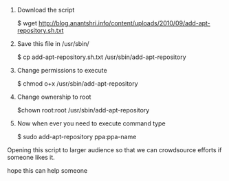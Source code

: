 1. Download the script

    $ wget http://blog.anantshri.info/content/uploads/2010/09/add-apt-repository.sh.txt

2.  Save this file in /usr/sbin/

    $ cp add-apt-repository.sh.txt /usr/sbin/add-apt-repository

3.  Change permissions to execute

    $ chmod o+x /usr/sbin/add-apt-repository

4.  Change ownership to root

    $chown root:root /usr/sbin/add-apt-repository

5.  Now when ever you need to execute command type

    $ sudo add-apt-repository ppa:ppa-name

Opening this script to larger audience so that we can crowdsource efforts if someone likes it.

hope this can help someone
